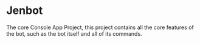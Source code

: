 ﻿# Jenbot
The core Console App Project, this project contains all the core features of the bot, such as the bot itself and all
of its commands.